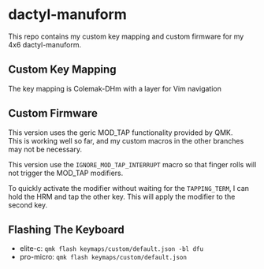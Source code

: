 # dactyl-manuform
This repo contains my custom key mapping and custom firmware for my 4x6 
dactyl-manuform.
<br> 
## Custom Key Mapping
The key mapping is Colemak-DHm with a layer for Vim navigation

## Custom Firmware
This version uses the geric MOD_TAP functionality provided by QMK. <br>
This is working well so far, and my custom macros in the other branches may not
be necessary. <br>

This version use the `IGNORE_MOD_TAP_INTERRUPT` macro so that finger rolls will
not trigger the MOD_TAP modifiers. <br>
 
 To quickly activate the modifier without waiting for the `TAPPING_TERM`, I can
 hold the HRM and tap the other key. This will apply the modifier to the second
 key.


## Flashing The Keyboard
* elite-c: `qmk flash keymaps/custom/default.json -bl dfu`
* pro-micro: `qmk flash keymaps/custom/default.json`
